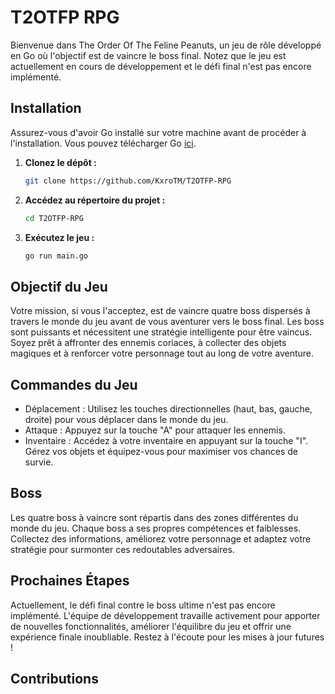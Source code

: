# T2OTFP RPG

Bienvenue dans The Order Of The Feline Peanuts, un jeu de rôle développé en Go où l'objectif est de vaincre le boss final. Notez que le jeu est actuellement en cours de développement et le défi final n'est pas encore implémenté.

## Installation

Assurez-vous d'avoir Go installé sur votre machine avant de procéder à l'installation. Vous pouvez télécharger Go [ici](https://golang.org/dl/).

1. **Clonez le dépôt :**
   ```bash
   git clone https://github.com/KxroTM/T2OTFP-RPG

2. **Accédez au répertoire du projet :**
    ```bash
    cd T2OTFP-RPG
3. **Exécutez le jeu :**
    ```bash
    go run main.go

## Objectif du Jeu

Votre mission, si vous l'acceptez, est de vaincre quatre boss dispersés à travers le monde du jeu avant de vous aventurer vers le boss final. Les boss sont puissants et nécessitent une stratégie intelligente pour être vaincus. Soyez prêt à affronter des ennemis coriaces, à collecter des objets magiques et à renforcer votre personnage tout au long de votre aventure.

## Commandes du Jeu

- Déplacement : Utilisez les touches directionnelles (haut, bas, gauche, droite) pour vous déplacer dans le monde du jeu.
- Attaque : Appuyez sur la touche "A" pour attaquer les ennemis.
- Inventaire : Accédez à votre inventaire en appuyant sur la touche "I". Gérez vos objets et équipez-vous pour maximiser vos chances de survie.

## Boss

Les quatre boss à vaincre sont répartis dans des zones différentes du monde du jeu. Chaque boss a ses propres compétences et faiblesses. Collectez des informations, améliorez votre personnage et adaptez votre stratégie pour surmonter ces redoutables adversaires.

## Prochaines Étapes

Actuellement, le défi final contre le boss ultime n'est pas encore implémenté. L'équipe de développement travaille activement pour apporter de nouvelles fonctionnalités, améliorer l'équilibre du jeu et offrir une expérience finale inoubliable. Restez à l'écoute pour les mises à jour futures !

## Contributions

